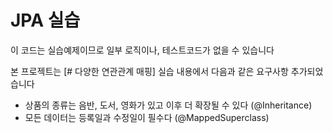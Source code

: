 # JPA 실습

이 코드는 실습예제이므로 일부 로직이나, 테스트코드가 없을 수 있습니다


본 프로젝트는 [# 다양한 연관관계 매핑] 실습 내용에서 다음과 같은 요구사항 추가되었습니다
* 상품의 종류는 음반, 도서, 영화가 있고 이후 더 확장될 수 있다 (@Inheritance)
* 모든 데이터는 등록일과 수정일이 필수다 (@MappedSuperclass)
